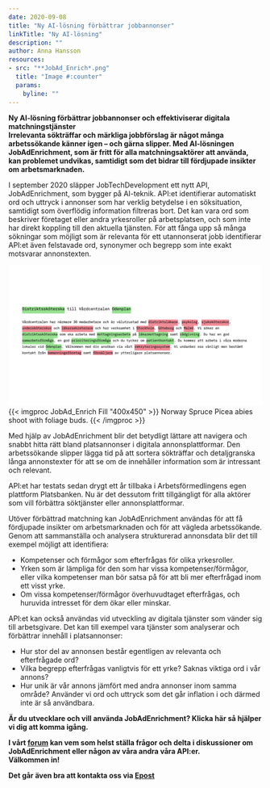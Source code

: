 ```yaml
---
date: 2020-09-08
title: "Ny AI-lösning förbättrar jobbannonser"
linkTitle: "Ny AI-lösning"
description: ""
author: Anna Hansson 
resources:
- src: "**JobAd_Enrich*.png"
  title: "Image #:counter"
  params:
    byline: ""
---
```

**Ny AI-lösning förbättrar jobbannonser och effektiviserar digitala matchningstjänster**  
**Irrelevanta sökträffar och märkliga jobbförslag är något många arbetssökande känner igen – och gärna slipper. Med AI-lösningen JobAdEnrichment, som är fritt för alla matchningsaktörer att använda, kan problemet undvikas, samtidigt som det bidrar till fördjupade insikter om arbetsmarknaden.**

I september 2020 släpper JobTechDevelopment ett nytt API, JobAdEnrichment, som bygger på AI-teknik. API:et identifierar automatiskt ord och uttryck i annonser som har verklig betydelse i en söksituation, samtidigt som överflödig information filtreras bort. 
Det kan vara ord som beskriver företaget eller andra yrkesroller på arbetsplatsen, och som inte har direkt koppling till den aktuella tjänsten. För att fånga upp så många sökningar som möjligt som är relevanta för ett utannonserat jobb identifierar API:et även felstavade ord, synonymer och begrepp som inte exakt motsvarar annonstexten.  

![identifierade ord](JobAd_Enrich.png)
{{< imgproc JobAd_Enrich Fill "400x450" >}}
Norway Spruce Picea abies shoot with foliage buds.
{{< /imgproc >}}

Med hjälp av JobAdEnrichment blir det betydligt lättare att navigera och snabbt hitta rätt bland platsannonser i digitala annonsplattformar. Den arbetssökande slipper lägga tid på att sortera sökträffar och detaljgranska långa annonstexter för att se om de innehåller information som är intressant och relevant.  

API:et har testats sedan drygt ett år tillbaka i Arbetsförmedlingens egen plattform Platsbanken. Nu är det dessutom fritt tillgängligt för alla aktörer som vill förbättra söktjänster eller annonsplattformar.  

Utöver förbättrad matchning kan JobAdEnrichment användas för att få fördjupade insikter om arbetsmarknaden och för att vägleda arbetssökande. Genom att sammanställa och analysera strukturerad annonsdata blir det till exempel möjligt att identifiera:  
 

*   Kompetenser och förmågor som efterfrågas för olika yrkesroller.  
*	Yrken som är lämpliga för den som har vissa kompetenser/förmågor, eller vilka kompetenser man bör satsa på för att bli mer efterfrågad inom ett visst yrke.  
*	Om vissa kompetenser/förmågor överhuvudtaget efterfrågas, och huruvida intresset för dem ökar eller minskar.  

API:et kan också användas vid utveckling av digitala tjänster som vänder sig till arbetsgivare. Det kan till exempel vara tjänster som analyserar och förbättrar innehåll i platsannonser:  

*	Hur stor del av annonsen består egentligen av relevanta och efterfrågade ord?  
*	Vilka begrepp efterfrågas vanligtvis för ett yrke? Saknas viktiga ord i vår annons?  
*	Hur unik är vår annons jämfört med andra annonser inom samma område? Använder vi ord och uttryck som det går inflation i och därmed inte är så användbara.  

**Är du utvecklare och vill använda JobAdEnrichment? Klicka här så hjälper vi dig att komma igång.**  

**I vårt [forum](https://forum.jobtechdev.se) kan vem som helst ställa frågor och delta i diskussioner om JobAdEnrichment eller någon av våra andra våra API:er.  
 Välkommen in!** 
 
 **Det går även bra att kontakta oss via [Epost](mailto:jobtechdevelopment@arbetsformelingen.se)**









